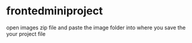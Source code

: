 # frontedminiproject
open images zip file and paste the image folder into where you save the your project file
